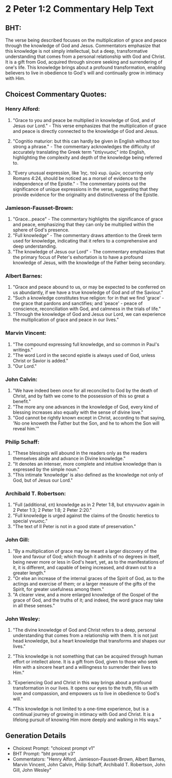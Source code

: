# 2 Peter 1:2 Commentary Help Text

## BHT:
The verse being described focuses on the multiplication of grace and peace through the knowledge of God and Jesus. Commentators emphasize that this knowledge is not simply intellectual, but a deep, transformative understanding that comes from a personal relationship with God and Christ. It is a gift from God, acquired through sincere seeking and surrendering of one's life. This knowledge brings about a profound transformation, enabling believers to live in obedience to God's will and continually grow in intimacy with Him.

## Choicest Commentary Quotes:
### Henry Alford:
1. "Grace to you and peace be multiplied in knowledge of God, and of Jesus our Lord." - This verse emphasizes that the multiplication of grace and peace is directly connected to the knowledge of God and Jesus. 

2. "Cognitio maturior: but this can hardly be given in English without too strong a phrase." - The commentary acknowledges the difficulty of accurately translating the Greek term "ἐπίγνωσις" into English, highlighting the complexity and depth of the knowledge being referred to.

3. "Every unusual expression, like Ἰης. τοῦ κυρ. ὑμῶν, occurring only Romans 4:24, should be noticed as a morsel of evidence to the independence of the Epistle." - The commentary points out the significance of unique expressions in the verse, suggesting that they provide evidence for the originality and distinctiveness of the Epistle.

### Jamieson-Fausset-Brown:
1. "Grace...peace" - The commentary highlights the significance of grace and peace, emphasizing that they can only be multiplied within the sphere of God's presence.
2. "Full knowledge" - The commentary draws attention to the Greek term used for knowledge, indicating that it refers to a comprehensive and deep understanding.
3. "The knowledge of Jesus our Lord" - The commentary emphasizes that the primary focus of Peter's exhortation is to have a profound knowledge of Jesus, with the knowledge of the Father being secondary.

### Albert Barnes:
1. "Grace and peace abound to us, or may be expected to be conferred on us abundantly, if we have a true knowledge of God and of the Saviour."
2. "Such a knowledge constitutes true religion: for in that we find 'grace' - the grace that pardons and sanctifies; and 'peace' - peace of conscience, reconciliation with God, and calmness in the trials of life."
3. "Through the knowledge of God and Jesus our Lord, we can experience the multiplication of grace and peace in our lives."

### Marvin Vincent:
1. "The compound expressing full knowledge, and so common in Paul's writings."
2. "The word Lord in the second epistle is always used of God, unless Christ or Savior is added."
3. "Our Lord."

### John Calvin:
1. "We have indeed been once for all reconciled to God by the death of Christ, and by faith we come to the possession of this so great a benefit."
2. "The more any one advances in the knowledge of God, every kind of blessing increases also equally with the sense of divine love."
3. "God cannot be rightly known except in Christ, according to that saying, 'No one knoweth the Father but the Son, and he to whom the Son will reveal him.'"

### Philip Schaff:
1. "These blessings will abound in the readers only as the readers themselves abide and advance in Divine knowledge." 
2. "It denotes an intenser, more complete and intuitive knowledge than is expressed by the simple noun." 
3. "This intimate ‘knowledge’ is also defined as the knowledge not only of God, but of Jesus our Lord."

### Archibald T. Robertson:
1. "Full (additional, επ) knowledge as in 2 Peter 1:8, but επιγνωσιν again in 2 Peter 1:3; 2 Peter 1:8; 2 Peter 2:20."
2. "Full knowledge is urged against the claims of the Gnostic heretics to special γνωσις."
3. "The text of II Peter is not in a good state of preservation."

### John Gill:
1. "By a multiplication of grace may be meant a larger discovery of the love and favour of God; which though it admits of no degrees in itself, being never more or less in God's heart, yet, as to the manifestations of it, it is different, and capable of being increased, and drawn out to a greater length."
2. "Or else an increase of the internal graces of the Spirit of God, as to the actings and exercise of them; or a larger measure of the gifts of the Spirit, for greater usefulness among them."
3. "A clearer view, and a more enlarged knowledge of the Gospel of the grace of God, and the truths of it; and indeed, the word grace may take in all these senses."

### John Wesley:
1. "The divine knowledge of God and Christ refers to a deep, personal understanding that comes from a relationship with them. It is not just head knowledge, but a heart knowledge that transforms and shapes our lives."

2. "This knowledge is not something that can be acquired through human effort or intellect alone. It is a gift from God, given to those who seek Him with a sincere heart and a willingness to surrender their lives to Him."

3. "Experiencing God and Christ in this way brings about a profound transformation in our lives. It opens our eyes to the truth, fills us with love and compassion, and empowers us to live in obedience to God's will."

4. "This knowledge is not limited to a one-time experience, but is a continual journey of growing in intimacy with God and Christ. It is a lifelong pursuit of knowing Him more deeply and walking in His ways."


## Generation Details
- Choicest Prompt: "choicest prompt v1"
- BHT Prompt: "bht prompt v3"
- Commentators: "Henry Alford, Jamieson-Fausset-Brown, Albert Barnes, Marvin Vincent, John Calvin, Philip Schaff, Archibald T. Robertson, John Gill, John Wesley"
